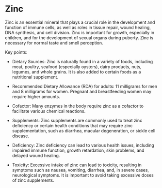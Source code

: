 # Zinc

Zinc is an essential mineral that plays a crucial role in the development and function of immune cells, as well as roles in tissue repair, wound healing, DNA synthesis, and cell division. Zinc is important for growth, especially in children, and for the development of sexual organs during puberty. Zinc is necessary for normal taste and smell perception.

Key points:

* Dietary Sources: Zinc is naturally found in a variety of foods, including meat, poultry, seafood (especially oysters), dairy products, nuts, legumes, and whole grains. It is also added to certain foods as a nutritional supplement.

* Recommended Dietary Allowance (RDA) for adults: 11 milligrams for men and 8 milligrams for women. Pregnant and breastfeeding women may require higher amounts.

* Cofactor: Many enzymes in the body require zinc as a cofactor to facilitate various chemical reactions.

* Supplements: Zinc supplements are commonly used to treat zinc deficiency or certain health conditions that may require zinc supplementation, such as diarrhea, macular degeneration, or sickle cell disease.

* Deficiency: Zinc deficiency can lead to various health issues, including impaired immune function, growth retardation, skin problems, and delayed wound healing.

* Toxicity: Excessive intake of zinc can lead to toxicity, resulting in symptoms such as nausea, vomiting, diarrhea, and, in severe cases, neurological symptoms. It is important to avoid taking excessive doses of zinc supplements.
